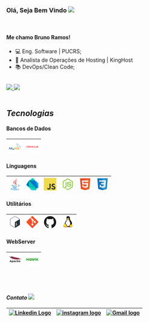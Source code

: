 ### Olá, Seja Bem Vindo <img src="https://github.com/TheDudeThatCode/TheDudeThatCode/blob/master/Assets/Hi.gif" width="24px">
<br>

#### Me chamo Bruno Ramos!

- 💻 Eng. Software | PUCRS;
- :crown: Analista de Operações de Hosting | KingHost
- 📚 DevOps/Clean Code;

<br>

<a href="https://github.com/bramos013">
    <img height="150em" src="https://github-readme-stats.vercel.app/api?username=bramos013&show_icons=true&theme=dark" />
</a>
<a href="https://github.com/bramos013">
    <img height="150em" src="https://github-readme-stats.vercel.app/api/top-langs/?username=bramos013&theme=dark&layout=compact" />
</a>
<br><br>

## *Tecnologias*

#### Bancos de Dados  
| [<img src="https://github.com/devicons/devicon/blob/master/icons/mysql/mysql-original-wordmark.svg" alt="mysql" width="32">](https://www.mysql.com/) | [<img src="https://github.com/devicons/devicon/blob/master/icons/oracle/oracle-original.svg" alt="oracle" width="32">](https://www.oracle.com/br/index.html)
|:---:|:---:|

#### Linguagens 
| [<img src="https://github.com/devicons/devicon/blob/master/icons/java/java-original.svg" alt="java" width="32">](https://www.java.com/pt-BR/) | [<img src="https://github.com/devicons/devicon/blob/master/icons/dart/dart-original.svg" alt="dart" width="32">](https://dart.dev/) | [<img src="https://github.com/devicons/devicon/blob/master/icons/javascript/javascript-original.svg" alt="javascript" width="34">](https://developer.mozilla.org/pt-BR/docs/Web/JavaScript) | [<img src="https://github.com/devicons/devicon/blob/master/icons/nodejs/nodejs-original.svg" alt="nodejs" height="32">](https://nodejs.org/en/) | [<img src="https://github.com/devicons/devicon/blob/master/icons/html5/html5-original.svg" alt="html5" height="32">](https://www.w3schools.com/html/) | [<img src="https://github.com/devicons/devicon/blob/master/icons/css3/css3-original.svg" alt="css3" height="32">](https://www.w3schools.com/css/)
|:---:|:---:|:---:|:---:|:---:|:---:|    
    
#### Utilitários
| [<img src="https://github.com/devicons/devicon/blob/master/icons/bash/bash-original.svg" alt="bash" width="32">](https://www.gnu.org/software/bash/) | [<img src="https://github.com/devicons/devicon/blob/master/icons/git/git-original.svg" alt="git" width="32">](https://git-scm.com/) | [<img src="https://github.com/devicons/devicon/blob/master/icons/github/github-original.svg" alt="github" width="34">](https://www.github.com/) | [<img src="https://github.com/devicons/devicon/blob/master/icons/linux/linux-original.svg" alt="linux" height="32">](https://www.linux.org/) 
|:---:|:---:|:---:|:---:|
    
#### WebServer    
| [<img src="https://github.com/devicons/devicon/blob/master/icons/apache/apache-original-wordmark.svg" alt="apache" width="32">](https://www.apache.org/) | [<img src="https://github.com/devicons/devicon/blob/master/icons/nginx/nginx-original.svg" alt="nginx" width="32">](https://nginx.org/en/)
|:---:|:---:|    
    
<br><br>
#### *Contato* <img src="https://github.com/TheDudeThatCode/TheDudeThatCode/blob/master/Assets/Handshake.gif" height="24px">

| [<img src="https://github.com/TheDudeThatCode/TheDudeThatCode/blob/master/Assets/Linkedin.svg" alt="Linkedin Logo" width="32">](https://www.linkedin.com/in/sr1bramos/) | [<img src="https://github.com/TheDudeThatCode/TheDudeThatCode/blob/master/Assets/Instagram.svg" alt="instagram logo" width="32">](https://www.instagram.com/sr1bramos/) | [<img src="https://github.com/TheDudeThatCode/TheDudeThatCode/blob/master/Assets/Gmail.svg" alt="Gmail logo" height="32">](mailto:brunoramos013@gmail.com)
|:---:|:---:|:---:|
